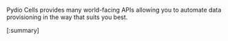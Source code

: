 
Pydio Cells provides many world-facing APIs allowing you to automate data provisioning in the way that suits you best. 

[:summary]